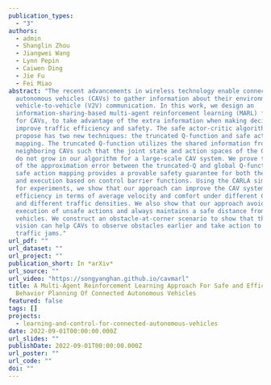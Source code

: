 ```yaml
---
publication_types:
  - "3"
authors:
  - admin
  - Shanglin Zhou
  - Jiangwei Wang
  - Lynn Pepin
  - Caiwen Ding
  - Jie Fu
  - Fei Miao
abstract: "The recent advancements in wireless technology enable connected
  autonomous vehicles (CAVs) to gather information about their environment by
  vehicle-to-vehicle (V2V) communication. In this work, we design an
  information-sharing-based multi-agent reinforcement learning (MARL) framework
  for CAVs, to take advantage of the extra information when making decisions to
  improve traffic efficiency and safety. The safe actor-critic algorithm we
  propose has two new techniques: the truncated Q-function and safe action
  mapping. The truncated Q-function utilizes the shared information from
  neighboring CAVs such that the joint state and action spaces of the Q-function
  do not grow in our algorithm for a large-scale CAV system. We prove the bound
  of the approximation error between the truncated-Q and global Q-functions. The
  safe action mapping provides a provable safety guarantee for both the training
  and execution based on control barrier functions. Using the CARLA simulator
  for experiments, we show that our approach can improve the CAV system's
  efficiency in terms of average velocity and comfort under different CAV ratios
  and different traffic densities. We also show that our approach avoids the
  execution of unsafe actions and always maintains a safe distance from other
  vehicles. We construct an obstacle-at-corner scenario to show that the shared
  vision can help CAVs to observe obstacles earlier and take action to avoid
  traffic jams."
url_pdf: ""
url_dataset: ""
url_project: ""
publication_short: In *arXiv*
url_source: ""
url_video: "https://songyanghan.github.io/cavmarl"
title: A Multi-Agent Reinforcement Learning Approach For Safe and Efficient
  Behavior Planning Of Connected Autonomous Vehicles
featured: false
tags: []
projects:
  - learning-and-control-for-connected-autonomous-vehicles
date: 2022-09-01T00:00:00.000Z
url_slides: ""
publishDate: 2022-09-01T00:00:00.000Z
url_poster: ""
url_code: ""
doi: ""
---
```


